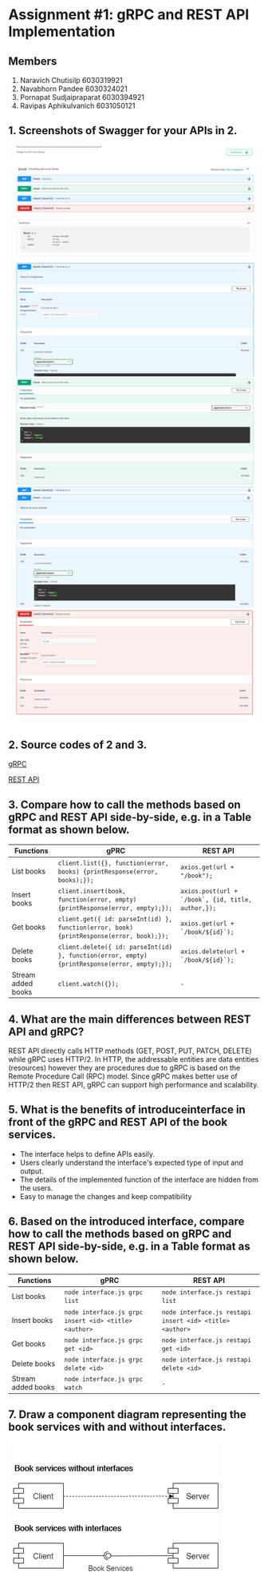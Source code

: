 # Assignment #1: gRPC and REST API Implementation

## Members
1. Naravich Chutisilp		    6030319921
2. Navabhorn Pandee 		    6030324021
3. Pornapat Sudjaipraparat 	6030394921
4. Ravipas Aphikulvanich	  6031050121

## 1. Screenshots of Swagger for your APIs in 2.
![all](images/all.png)
![get](images/get.png)
![post](images/post.png)
![getall](images/getall.png)
![delete](images/delete.png)

## 2. Source codes of 2 and 3. 
[gRPC](/grpc)

[REST API](/restAPI)

## 3. Compare how to call the methods based on gRPC and REST API side-by-side, e.g. in a Table format as shown below.

| Functions  | gPRC | REST API | 
| ------------- | ------------- | ------------- | 
| List books  | ```client.list({}, function(error, books) {printResponse(error, books);});``` | ```axios.get(url + "/book");``` | 
| Insert books  | ```client.insert(book, function(error, empty) {printResponse(error, empty);});```  | ```axios.post(url + `/book`, {id, title, author,});```  |
| Get books | ```client.get({ id: parseInt(id) }, function(error, book) {printResponse(error, book);});```|  ```axios.get(url + `/book/${id}`);```| 
| Delete books  | ```client.delete({ id: parseInt(id) }, function(error, empty) {printResponse(error, empty);});``` |  ```axios.delete(url + `/book/${id}`);``` | 
| Stream added books  | ```client.watch({});``` |  ```-``` |

## 4. What are the main differences between REST API and gRPC? 
REST API directly calls HTTP methods (GET, POST, PUT, PATCH, DELETE) while gRPC uses HTTP/2. In HTTP, the addressable entities are data entities (resources) however they are procedures due to gRPC is based on the Remote Procedure Call (RPC) model. Since gRPC makes better use of HTTP/2 then REST API, gRPC can support high performance and scalability.

## 5. What is the benefits of introduceinterface in front of the gRPC and REST API of the book services. 
- The interface helps to define APIs easily.
- Users clearly understand the interface's expected type of input and output.
- The details of the implemented function of the interface are hidden from the users.
- Easy to manage the changes and keep compatibility


## 6. Based on the introduced interface, compare how to call the methods based on gRPC and REST API side-by-side, e.g. in a Table format as shown below. 

| Functions  | gPRC | REST API |
| ------------- | ------------- | ------------- |
| List books  | ```node interface.js grpc list```  | ```node interface.js restapi list```  |
| Insert books  | ```node interface.js grpc insert <id> <title> <author>```  | ```node interface.js restapi insert <id> <title> <author>```  |
| Get books | ```node interface.js grpc get <id>```  | ```node interface.js restapi get <id>```  |
| Delete books  | ```node interface.js grpc delete <id>```  | ```node interface.js restapi delete <id>```  |
| Stream added books  | ```node interface.js grpc watch```  | ```-```  |

## 7. Draw a component diagram representing the book services with and without interfaces. 
![comp_diagram](images/comp_diagram.jpg)
